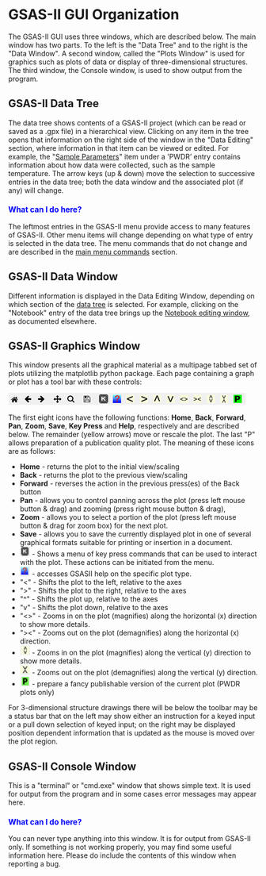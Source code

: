 # GSAS-II GUI Organization

The GSAS-II GUI uses three windows, which are described below. The main window has two parts. To the left is the "Data Tree" and to the right is the "Data Window". A second window, called the "Plots Window" is used for graphics such as plots of data or display of three-dimensional structures. The third window, the Console window, is used to show output from the program. 

<a name="Data_tree"></a>
## GSAS-II Data Tree

The data tree shows contents of a GSAS-II project (which can be read or saved as a .gpx file) in a hierarchical view. Clicking on any item in the tree opens that information on the right side of the window in the "Data Editing" section, where information in that item can be viewed or edited. For example, the "[Sample Parameters](#TBD)" item under a 'PWDR’ entry contains information about how data were collected, such as the sample temperature. The arrow keys (up & down) move the selection to successive entries in the data tree; both the data window and the associated plot (if any) will change.

<H3 style="color:blue;font-size:1.1em">What can I do here?</H3>

The leftmost entries in the GSAS-II menu provide access to many features of GSAS-II. Other menu items will change depending on what type of entry is selected in the data tree. The menu commands that do not change and are described in the [main menu commands](#TBD) section.

<a name="Data_frame"></a>
## GSAS-II Data Window

Different information is displayed in the Data Editing Window, depending on which section of the [data tree](#Data_tree) is selected. For example, clicking on the "Notebook" entry of the data tree brings up the [Notebook editing window](#TBD), as documented elsewhere.

<a name="Plots"></a>
## GSAS-II Graphics Window

This window presents all the graphical material as a multipage tabbed set of plots utilizing the matplotlib python package. Each page containing a graph or plot has a tool bar with these controls:

![Toolbar](./images/toolbar.png)

The first eight icons have the following functions: **Home**, **Back**, **Forward**, **Pan**, **Zoom**, **Save**, **Key Press** and **Help**, respectively and are described below. The remainder (yellow arrows) move or rescale the plot. The last "P" allows preparation of a publication quality plot. The meaning of these icons are as follows:

* **Home** - returns the plot to the initial view/scaling
* **Back** - returns the plot to the previous view/scaling
* **Forward** - reverses the action in the previous press(es) of the Back button
* **Pan** - allows you to control panning across the plot (press left mouse button & drag) and zooming (press right mouse button & drag),
* **Zoom** - allows you to select a portion of the plot (press left mouse button & drag for zoom box) for the next plot.
* **Save** - allows you to save the currently displayed plot in one of several graphical formats suitable for printing or insertion in a document.
* <img src="./images/KeyPress.png" width="20" height="20"> - 
Shows a menu of key press commands that can be used to interact with the plot. These actions can be initiated from the menu.
* <img src="./images/grHelp.png" width="20" height="20"> - 
accesses GSASII help on the specific plot type.
* "<" - Shifts the plot to the left, relative to the axes
* ">" - Shifts the plot to the right, relative to the axes
* "^" - Shifts the plot up, relative to the axes
* "v" - Shifts the plot down, relative to the axes
* "<>" - Zooms in on the plot (magnifies) along the horizontal (x) direction to show more details.
* "><" - Zooms out on the plot (demagnifies) along the horizontal (x) direction.
* <img src="./images/vmag.png" width="20" height="20"> - 
Zooms in on the plot (magnifies) along the vertical (y) direction to show more details.
* <img src="./images/dmag.png" width="20" height="20"> - 
Zooms out on the plot (demagnifies) along the vertical (y) direction.
* <img src="./images/Publish.png" width="20" height="20"> - 
prepare a fancy publishable version of the current plot (PWDR plots only)

For 3-dimensional structure drawings there will be below the toolbar may be a status bar that on the left may show either an instruction for a keyed input or a pull down selection of keyed input; on the right may be displayed position dependent information that is updated as the mouse is moved over the plot region.

<a name="Console"></a>
## GSAS-II Console Window

This is a "terminal" or "cmd.exe" window that shows simple text. It is used for output from the program and in some cases error messages may appear here. 

<H3 style="color:blue;font-size:1.1em">What can I do here?</H3>

You can never type anything into this window. It is for output from GSAS-II only. If something is not working properly, you may find some useful information here. Please do include the contents of this window when reporting a bug.  
